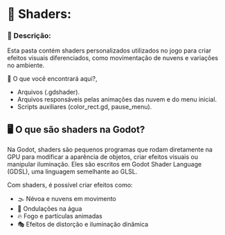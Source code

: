 <h1>📂 Shaders:</h1>

<h3>📌 Descrição:</h3>
<p>Esta pasta contém shaders personalizados utilizados no jogo para criar efeitos visuais diferenciados, como movimentação de nuvens e variações no ambiente.</p>

<p>📌 O que você encontrará aqui?,</p>
<ul>
<li>Arquivos (.gdshader).</li>
<li>Arquivos responsáveis pelas animações das nuvem e do menu inicial.</li>
<li>Scripts auxiliares (color_rect.gd, pause_menu).</li>
</ul>

<h2>🖥️ O que são shaders na Godot?</h2>
<p>Na Godot, shaders são pequenos programas que rodam diretamente na GPU para modificar a aparência de objetos, criar efeitos visuais ou manipular iluminação. Eles são escritos em Godot Shader Language (GDSL), uma linguagem semelhante ao GLSL.</p>

<p>Com shaders, é possível criar efeitos como:</p>

<ul>
<li>🌫️ Névoa e nuvens em movimento</li>
<li>🌊 Ondulações na água</li>
<li>🔥 Fogo e partículas animadas</li>
<li>🎭 Efeitos de distorção e iluminação dinâmica</li>
</ul>
